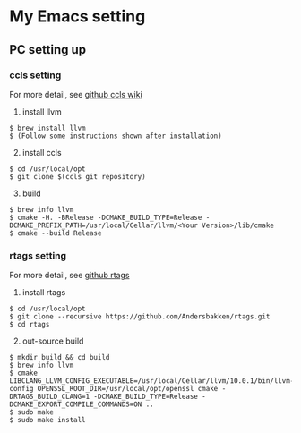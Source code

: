 # My Emacs setting

## PC setting up

### ccls setting
For more detail, see [github ccls wiki](https://github.com/MaskRay/ccls/wiki/Build)  
1. install llvm  
```
$ brew install llvm
$ (Follow some instructions shown after installation)
```


2. install ccls  
```
$ cd /usr/local/opt
$ git clone $(ccls git repository)
```

3. build 
```
$ brew info llvm
$ cmake -H. -BRelease -DCMAKE_BUILD_TYPE=Release -DCMAKE_PREFIX_PATH=/usr/local/Cellar/llvm/<Your Version>/lib/cmake
$ cmake --build Release
```

### rtags setting
For more detail, see [github rtags](https://github.com/Andersbakken/rtags/wiki)
1. install rtags  
```
$ cd /usr/local/opt
$ git clone --recursive https://github.com/Andersbakken/rtags.git
$ cd rtags
```

2. out-source build  
```
$ mkdir build && cd build
$ brew info llvm
$ cmake LIBCLANG_LLVM_CONFIG_EXECUTABLE=/usr/local/Cellar/llvm/10.0.1/bin/llvm-config OPENSSL_ROOT_DIR=/usr/local/opt/openssl cmake -DRTAGS_BUILD_CLANG=1 -DCMAKE_BUILD_TYPE=Release -DCMAKE_EXPORT_COMPILE_COMMANDS=ON ..
$ sudo make
$ sudo make install
```
